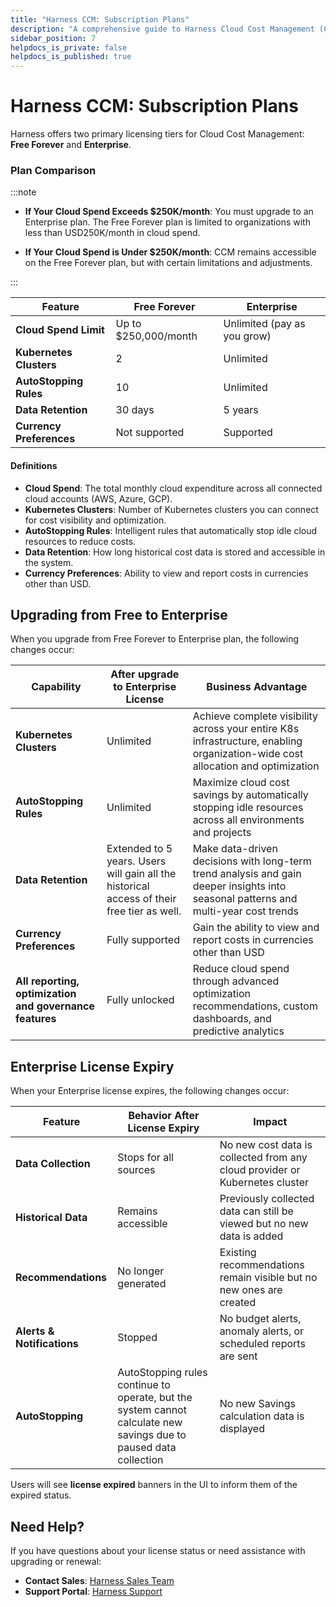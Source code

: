 ```yaml
---
title: "Harness CCM: Subscription Plans"
description: "A comprehensive guide to Harness Cloud Cost Management (CCM) licensing plans, feature limitations, and what happens when your license expires."
sidebar_position: 7
helpdocs_is_private: false
helpdocs_is_published: true
---
```


# Harness CCM: Subscription Plans


Harness offers two primary licensing tiers for Cloud Cost Management: **Free Forever** and **Enterprise**. 

### Plan Comparison
:::note
- **If Your Cloud Spend Exceeds $250K/month**: You must upgrade to an Enterprise plan. The Free Forever plan is limited to organizations with less than USD250K/month in cloud spend.

- **If Your Cloud Spend is Under $250K/month**: CCM remains accessible on the Free Forever plan, but with certain limitations and adjustments. 

:::

| Feature | Free Forever | Enterprise |
|---------|-------------|------------|
| **Cloud Spend Limit** | Up to $250,000/month | Unlimited (pay as you grow) |
| **Kubernetes Clusters** | 2 | Unlimited |
| **AutoStopping Rules** | 10 | Unlimited |
| **Data Retention** | 30 days | 5 years |
| **Currency Preferences** | Not supported | Supported |

#### Definitions

- **Cloud Spend**: The total monthly cloud expenditure across all connected cloud accounts (AWS, Azure, GCP).
- **Kubernetes Clusters**: Number of Kubernetes clusters you can connect for cost visibility and optimization.
- **AutoStopping Rules**: Intelligent rules that automatically stop idle cloud resources to reduce costs.
- **Data Retention**: How long historical cost data is stored and accessible in the system.
- **Currency Preferences**: Ability to view and report costs in currencies other than USD.

## Upgrading from Free to Enterprise

When you upgrade from Free Forever to Enterprise plan, the following changes occur:

| Capability | After upgrade to Enterprise License | Business Advantage |
|---------|---------------------|--------|
| **Kubernetes Clusters** | Unlimited | Achieve complete visibility across your entire K8s infrastructure, enabling organization-wide cost allocation and optimization |
| **AutoStopping Rules** | Unlimited | Maximize cloud cost savings by automatically stopping idle resources across all environments and projects |
| **Data Retention** | Extended to 5 years. Users will gain all the historical access of their free tier as well. | Make data-driven decisions with long-term trend analysis and gain deeper insights into seasonal patterns and multi-year cost trends |
| **Currency Preferences** | Fully supported | Gain the ability to view and report costs in currencies other than USD |
| **All reporting, optimization and governance features** | Fully unlocked | Reduce cloud spend through advanced optimization recommendations, custom dashboards, and predictive analytics |

## Enterprise License Expiry

When your Enterprise license expires, the following changes occur:

| Feature | Behavior After License Expiry | Impact |
|---------|------------------------------|--------|
| **Data Collection** | Stops for all sources | No new cost data is collected from any cloud provider or Kubernetes cluster |
| **Historical Data** | Remains accessible | Previously collected data can still be viewed but no new data is added |
| **Recommendations** | No longer generated | Existing recommendations remain visible but no new ones are created |
| **Alerts & Notifications** | Stopped | No budget alerts, anomaly alerts, or scheduled reports are sent |
| **AutoStopping** | AutoStopping rules continue to operate, but the system cannot calculate new savings due to paused data collection | No new Savings calculation data is displayed |

Users will see **license expired** banners in the UI to inform them of the expired status.

## Need Help?

If you have questions about your license status or need assistance with upgrading or renewal:

- **Contact Sales**: [Harness Sales Team](https://www.harness.io/company/contact-sales?utm_source=harness_io&utm_medium=cta&utm_campaign=platform&utm_content=pricing&utm_term=essentials)
- **Support Portal**: [Harness Support](https://support.harness.io)
